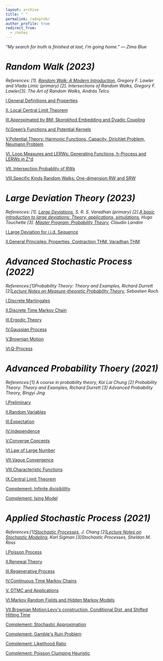 ```yaml
---
layout: archive
title: " "
permalink: /advprob/
author_profile: true
redirect_from:
  - /notes
---
```


*“My search for truth is finished at last, I’m going home.” ― Zima Blue*

*Random Walk (2023)*
===

*References: [1]. [Random Walk: A Modern Introduction](https://www.math.uchicago.edu/~lawler/srwbook.pdf), Gregory F. Lawler and Vlada Limic (primary) [2]. Intersections of Random Walks, Gregory F. Lawler[3]. The Art of Random Walks, András Telcs*

[Ⅰ.General Definitions and Properties](../files/rw/1.pdf)

[Ⅱ. Local Central Limit Theorem](../files/rw/2.pdf)

[Ⅲ.Approximated by BM: Skorokhod Embedding and Dyadic Coupling](../files/rw/3.pdf)

[Ⅳ.Green’s Functions and Potential Kernels](../files/rw/4.pdf)

[Ⅴ.Potential Theory: Harmonic Functions, Capacity, Dirichlet Problem, Neumann Problem](../files/rw/5.pdf)

[Ⅵ. Loop Measures and LERWs: Generating Functions, h-Process and LERWs in Z^d](../files/rw/6.pdf)

[Ⅶ. Intersection Probablity of RWs](../files/rw/7.pdf)

[Ⅷ.Specific Kinds Random Walks: One-dimension RW and SRW](../files/rw/8.pdf)

*Large Deviation Theory (2023)*
===

*References: [1]. [Large Deviations](https://math.nyu.edu/~varadhan/LDP/1-2.pdf), S. R. S. Varadhan (primary) [2].[A basic introduction to large deviations: Theory, applications, simulations](https://arxiv.org/abs/1106.4146), Hugo Touchette  [3]. [Master Program: Probability Theory](https://www.youtube.com/playlist?list=PLo4jXE-LdDTS5BYqea-LcHdtjKwVcepP7), Claudio Landim*

[Ⅰ.Large Deviation for i.i.d. Sequence](../files/ldt/1.pdf)

[Ⅱ.General Principles: Properties, Contraction THM, Varadhan THM](../files/ldt/2.pdf)

*Advanced Stochastic Process (2022)*
===

*References:[1]Probability Theory: Theory and Examples, Richard Durrett [2][Lecture Notes on Measure-theoretic Probability Theory](https://people.math.wisc.edu/~roch/grad-prob/index.html), Sebastien Roch*

[Ⅰ.Discrete Martingales](../files/ASP/1.pdf)

[Ⅱ.Discrete Time Markov Chain](../files/ASP/2.pdf)

[Ⅲ.Ergodic Theory](../files/ASP/3.pdf)

[Ⅳ.Gaussian Process](../files/ASP/4.pdf)

[Ⅴ.Brownian Motion](../files/ASP/5.pdf)

[Ⅵ.Q-Process](../files/ASP/6.pdf)

*Advanced Probability Thoery (2021)*
===

*References:[1]	A course in probability theory, Kai Lai Chung [2] Probability Theory: Theory and Examples, Richard Durrett [3] Advanced Probability Theory, Bingyi Jing*

[Ⅰ.Preliminary](../files/apt/1.pdf)

[Ⅱ.Random Variables](../files/apt/2.pdf)

[Ⅲ.Expectation](../files/apt/3.pdf)

[Ⅳ.Independence](../files/apt/4.pdf)

[Ⅴ.Converge Concepts](../files/apt/5.pdf)

[Ⅵ.Law of Large Number](../files/apt/6.pdf)

[Ⅶ.Vague Convergence](../files/apt/7.pdf)

[Ⅷ.Characteristic Functions](../files/apt/8.pdf)

[Ⅸ.Central Limit Theorem](../files/apt/9.pdf)

[Complement: Infinite divisiblility](../files/apt/10.pdf)

[Complement: Ising Model](../files/apt/11.pdf)


*Applied Stochastic Process (2021)*
===

*References:[1][Stochastic Processes](http://www.stat.yale.edu/~pollard/Courses/251.spring2013/Handouts/Chang-notes.pdf), J. Chang [2][Lecture Notes on Stochastic Modeling](http://www.columbia.edu/~ks20/stochastic-I/stochastic-I.html), Karl Sigman [3]Stochastic Processes, Sheldon M. Ross*

[Ⅰ.Poisson Process](../files/apsp/1.pdf)

[Ⅱ.Renewal Theory](../files/apsp/2.pdf)

[Ⅲ.Regenerative Process](../files/apsp/3.pdf)

[Ⅳ.Continuous Time Markov Chains](../files/apsp/4.pdf)

[Ⅴ. DTMC and Applications](../files/apsp/5.pdf)

[Ⅵ.Markov Random Fields and Hidden Markov Models](../files/apsp/6.pdf)

[Ⅶ.Brownian Motion:Levy's construction, Conditional Dist, and Shifted Hitting Time](../files/apsp/7.pdf)

[Complement: Stochastic Approximation](../files/apsp/8.pdf)

[Complement: Gamble's Ruin Problem](../files/apsp/9.pdf)

[Complement: Likelihood Ratio](../files/apsp/10.pdf)

[Complement: Poisson Clumping Heuristic](../files/apsp/11.pdf)



<br>
<br>
<br>
<br>
<br>
<br>
<br>
<br>
<br>
<br>
<br>
<br>
